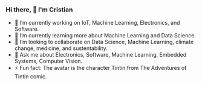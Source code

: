 ### Hi there, 👋 I'm Cristian
- 🔭 I’m currently working on IoT, Machine Learning, Electronics, and Software.
- 🌱 I’m currently learning more about Machine Learning and Data Science.
- 👯 I’m looking to collaborate on Data Science, Machine Learning, climate change, medicine, and sustentability.
- 💬 Ask me about Electronics, Software, Machine Learning, Embedded Systems, Computer Vision.
- ⚡ Fun fact: The avatar is the character Tintin from The Adventures of Tintin comic.
